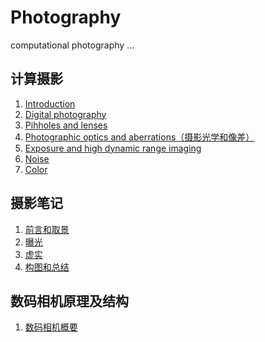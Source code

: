 # Photography
computational photography ...
## 计算摄影
1. [Introduction](https://github.com/lucashelbyxx/Photography/blob/master/%E8%AE%A1%E7%AE%97%E6%91%84%E5%BD%B1/ComputationalPhotography-CMU/1.%20Introduction.pdf)
2. [Digital photography](https://github.com/lucashelbyxx/Photography/blob/master/%E8%AE%A1%E7%AE%97%E6%91%84%E5%BD%B1/ComputationalPhotography-CMU/2.%20Digital%20photography.pdf)
3. [Pihholes and lenses]()
4. [Photographic optics and aberrations（摄影光学和像差）](https://github.com/lucashelbyxx/Photography/blob/master/%E8%AE%A1%E7%AE%97%E6%91%84%E5%BD%B1/ComputationalPhotography-CMU/4.%20Photographic%20optics%20and%20aberrations%EF%BC%88%E6%91%84%E5%BD%B1%E5%85%89%E5%AD%A6%E5%92%8C%E5%83%8F%E5%B7%AE%EF%BC%89.pdf)
5. [Exposure and high dynamic range imaging](https://github.com/lucashelbyxx/Photography/blob/master/%E8%AE%A1%E7%AE%97%E6%91%84%E5%BD%B1/ComputationalPhotography-CMU/5.%20Exposure%20and%20high%20dynamic%20range%20imaging%EF%BC%88%E6%9B%9D%E5%85%89%E5%92%8C%E9%AB%98%E5%8A%A8%E6%80%81%E8%8C%83%E5%9B%B4%E6%88%90%E5%83%8F%EF%BC%89.pdf)
6. [Noise](https://github.com/lucashelbyxx/Photography/blob/master/%E8%AE%A1%E7%AE%97%E6%91%84%E5%BD%B1/ComputationalPhotography-CMU/6.%20Noise.pdf)
7. [Color](https://github.com/lucashelbyxx/Photography/blob/master/%E8%AE%A1%E7%AE%97%E6%91%84%E5%BD%B1/ComputationalPhotography-CMU/7.%20Color.pdf)

## 摄影笔记
1. [前言和取景](https://github.com/lucashelbyxx/Photography/blob/master/%E6%91%84%E5%BD%B1/%E6%91%84%E5%BD%B1%E7%AC%94%E8%AE%B0/1.%20%E5%89%8D%E8%A8%80%E5%92%8C%E5%8F%96%E6%99%AF.pdf)
2. [曝光](https://github.com/lucashelbyxx/Photography/blob/master/%E6%91%84%E5%BD%B1/%E6%91%84%E5%BD%B1%E7%AC%94%E8%AE%B0/2.%20%E6%9B%9D%E5%85%89.pdf)
3. [虚实](https://github.com/lucashelbyxx/Photography/blob/master/%E6%91%84%E5%BD%B1/%E6%91%84%E5%BD%B1%E7%AC%94%E8%AE%B0/3.%20%E8%99%9A%E5%AE%9E.pdf)
4. [构图和总结](https://github.com/lucashelbyxx/Photography/blob/master/%E6%91%84%E5%BD%B1/%E6%91%84%E5%BD%B1%E7%AC%94%E8%AE%B0/4.%20%E6%9E%84%E5%9B%BE%E5%92%8C%E6%80%BB%E7%BB%93.pdf)

## 数码相机原理及结构
1. [数码相机概要](https://github.com/lucashelbyxx/Photography/blob/master/%E6%95%B0%E7%A0%81%E7%9B%B8%E6%9C%BA%E5%8E%9F%E7%90%86%E5%8F%8A%E7%BB%93%E6%9E%84/1-%E6%95%B0%E7%A0%81%E7%9B%B8%E6%9C%BA%E6%A6%82%E8%A6%81/1-%E6%95%B0%E7%A0%81%E7%9B%B8%E6%9C%BA%E6%A6%82%E8%A6%81.md)
